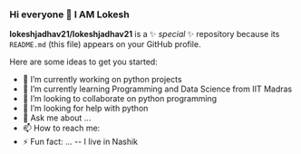 ### Hi everyone 👋 I AM Lokesh

**lokeshjadhav21/lokeshjadhav21** is a ✨ _special_ ✨ repository because its `README.md` (this file) appears on your GitHub profile.

Here are some ideas to get you started:

- 🔭 I’m currently working on python projects
- 🌱 I’m currently learning Programming and Data Science from IIT Madras
- 👯 I’m looking to collaborate on python programming
- 🤔 I’m looking for help with python
- 💬 Ask me about ...
- 📫 How to reach me:
- ⚡ Fun fact: ...
-- I live in Nashik

